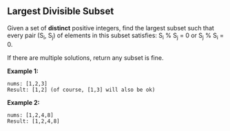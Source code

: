 ## Largest Divisible Subset

Given a set of **distinct** positive integers, find the largest subset such that every pair (S<sub>i</sub>, S<sub>j</sub>) of elements in this subset satisfies: S<sub>i</sub> % S<sub>j</sub> = 0 or S<sub>j</sub> % S<sub>i</sub> = 0.

If there are multiple solutions, return any subset is fine.

**Example 1:**
```
nums: [1,2,3]
Result: [1,2] (of course, [1,3] will also be ok)
```

**Example 2:**
```
nums: [1,2,4,8]
Result: [1,2,4,8]
```
